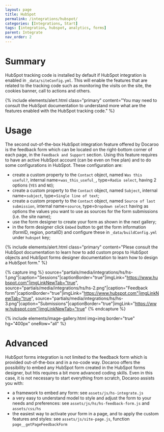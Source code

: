 ```yaml
---
layout: page
title: HubSpot
permalink: /integrations/hubspot/
categories: [Integrations, Start]
tags: [integration, hubspot, analytics, forms]
parent: Integrate
nav_order: 2
---
```


# Summary
HubSpot tracking code is installed by default if HubSpot integration is enabled in `_data/siteConfig.yml`. This will enable the features that are related to the tracking code such as monitoring the visits on the site, the cookies banner, call to actions and others.

{% include elements/alert.html 
  class="primary" 
  content="You may need to consult the HubSpot documentation to understand more what are the features enabled with the HubSpot tracking code."
%}

# Usage
The second out-of-the-box HubSpot integration feature offered by Docaroo is the feedback form which can be located on the right-bottom corner of each page, in the `Feedback and Support` section. Using this feature requires to have an active HubSpot account (can be even on free plan) and to do some configurations in HubSpot. These configuration are:
- create a custom property to the `Contact` object, named `Was this useful?`, internal name=`was_this_useful_`, type=`Radio select`, having 2 options (`YES` and `NO`);
- create a custom property to the `Contact` object, named `Subject`, internal name=`subject`, type=`Single line of text`;
- create a custom property to the `Contact` object, named `Source of last submission`, internal name=`source`, type=`Dropdown select` having as options the values you want to use as sources for the form submissions (i.e. the site name);
- use the form designer to create your form as shown in the next gallery;
- in the form designer click `Embed` button to get the form information (formID, region, portalID) and configure these in `_data/buildConfig.yml` under `hubspot` key;    

{% include elements/alert.html 
  class="primary" 
  content="Plese consult the HubSpot documentation to learn how to add custom props to HubSpot objects and HubSpot forms designer documentation to learn how to design a HubSpot form."
%}

{% capture img %}
    source="partials/media/integrations/hs/hs-1.png"|caption="Sessions"|captionBorder="true"|imgLink="https://www.hubspot.com"|imgLinkNewTab="true",
    source="partials/media/integrations/hs/hs-2.png"|caption="Feedback form"|captionBorder="true"|imgLink="https://www.hubspot.com"|imgLinkNewTab="true",
    source="partials/media/integrations/hs/hs-3.png"|caption="Submissions"|captionBorder="true"|imgLink="https://www.hubspot.com"|imgLinkNewTab="true"
{% endcapture %}

{% include elements/image-gallery.html 
  img=img 
  border="true" 
  hg="400px"
  oneRow="all" 
%}

# Advanced
HubSpot forms integration is not limited to the feedback form which is provided out-of-the-box and in a no-code way. Docaroo offers the possibility to embed any HubSpot form created in the HubSpot forms designer, but htis requires a bit more advanced coding skills. Even in this case, it is not necessary to start everything from scratch, Docaroo assists you with:
- a framework to embed any form: see `assets/js/hs-integrate.js`
- a very easy to understand model to style and adjust the form to your needs and preferences: see `assets/js/hs/hs-feedback-form.js` and `assets/css/hs`
- the easiest way to activate your form in a page, and to apply the custom features and styles: see `assets/js/site-page.js`, function `page__getPageFeedbackForm`

